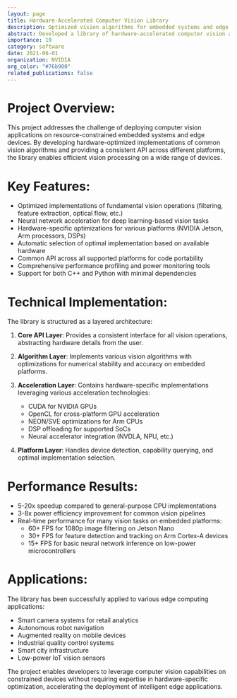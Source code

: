 ```yaml
---
layout: page
title: Hardware-Accelerated Computer Vision Library
description: Optimized vision algorithms for embedded systems and edge devices
abstract: Developed a library of hardware-accelerated computer vision algorithms specifically designed for embedded systems and edge computing devices. The library provides significant speedups (5-20x) for common vision operations by leveraging specialized hardware like DSPs, GPUs, and neural accelerators while maintaining a consistent API across different platforms, enabling efficient deployment of vision applications on resource-constrained devices.
importance: 19
category: software
date: 2021-06-01
organization: NVIDIA
org_color: "#76b900"
related_publications: false
---
```


# Project Overview:

This project addresses the challenge of deploying computer vision applications on resource-constrained embedded systems and edge devices. By developing hardware-optimized implementations of common vision algorithms and providing a consistent API across different platforms, the library enables efficient vision processing on a wide range of devices.

# Key Features:

- Optimized implementations of fundamental vision operations (filtering, feature extraction, optical flow, etc.)
- Neural network acceleration for deep learning-based vision tasks
- Hardware-specific optimizations for various platforms (NVIDIA Jetson, Arm processors, DSPs)
- Automatic selection of optimal implementation based on available hardware
- Common API across all supported platforms for code portability
- Comprehensive performance profiling and power monitoring tools
- Support for both C++ and Python with minimal dependencies

# Technical Implementation:

The library is structured as a layered architecture:

1. **Core API Layer**: Provides a consistent interface for all vision operations, abstracting hardware details from the user.

2. **Algorithm Layer**: Implements various vision algorithms with optimizations for numerical stability and accuracy on embedded platforms.

3. **Acceleration Layer**: Contains hardware-specific implementations leveraging various acceleration technologies:
   - CUDA for NVIDIA GPUs
   - OpenCL for cross-platform GPU acceleration
   - NEON/SVE optimizations for Arm CPUs
   - DSP offloading for supported SoCs
   - Neural accelerator integration (NVDLA, NPU, etc.)

4. **Platform Layer**: Handles device detection, capability querying, and optimal implementation selection.

# Performance Results:

- 5-20x speedup compared to general-purpose CPU implementations
- 3-8x power efficiency improvement for common vision pipelines
- Real-time performance for many vision tasks on embedded platforms:
  - 60+ FPS for 1080p image filtering on Jetson Nano
  - 30+ FPS for feature detection and tracking on Arm Cortex-A devices
  - 15+ FPS for basic neural network inference on low-power microcontrollers

# Applications:

The library has been successfully applied to various edge computing applications:

- Smart camera systems for retail analytics
- Autonomous robot navigation
- Augmented reality on mobile devices
- Industrial quality control systems
- Smart city infrastructure
- Low-power IoT vision sensors

The project enables developers to leverage computer vision capabilities on constrained devices without requiring expertise in hardware-specific optimization, accelerating the deployment of intelligent edge applications.